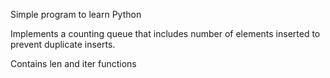 Simple program to learn Python

Implements a counting queue that includes number of elements inserted to prevent duplicate inserts.

Contains len and iter functions
